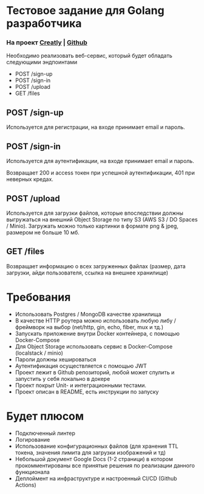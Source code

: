 
# Тестовое задание для Golang разработчика

### На проект [Creatly](https://creatly.me/) | [Github](https://github.com/Creatly)

Необходимо реализовать веб-сервис, который будет обладать следующими эндпоинтами

- POST /sign-up
- POST /sign-in
- POST /upload
- GET /files

## POST /sign-up

Используется для регистрации, на входе принимает email и пароль.

## POST /sign-in

Используется для аутентификации, на входе принимает email и пароль.

Возвращает 200 и access токен при успешной аутентификации, 401 при неверных кредах.

## POST /upload

Используется для загрузки файлов, которые впоследствии должны выгружаться на внешний Object Storage по типу S3 (AWS S3 / DO Spaces / Minio). Загружать можно только картинки в формате png & jpeg, размером не больше 10 мб.

## GET /files

Возвращает информацию о всех загруженных файлах (размер, дата загрузки, айди пользователя, ссылка на внешнее хранилище)

# Требования

- Использовать Postgres / MongoDB качестве хранилища
- В качестве HTTP роутера можно использовать любую либу / фреймворк на выбор (net/http, gin, echo, fiber, mux и тд.)
- Запускать приложение внутри Docker контейнера, с помощью Docker-Compose
- Для Object Storage использовать сервис в Docker-Compose (localstack / minio)
- Пароли должны хешироваться
- Аутентификация осуществляется с помощью JWT
- Проект лежит в Github репозиторий, любой может спулить и запустить у себя локально в докере
- Проект покрыт Unit- и интеграционными тестами.
- Проект описан в README, есть инструкции по запуску

# Будет плюсом

- Подключенный линтер
- Логирование
- Использование конфигурационных файлов (для хранения TTL токена, значения лимита для загрузки изображений и тд)
- Небольшой документ Google Docs (1-2 страници) в котором прокомментированы все принятые решения по реализации данного функционала
- Деплоймент на инфраструктуре и настроенный CI/CD (Github Actions)
